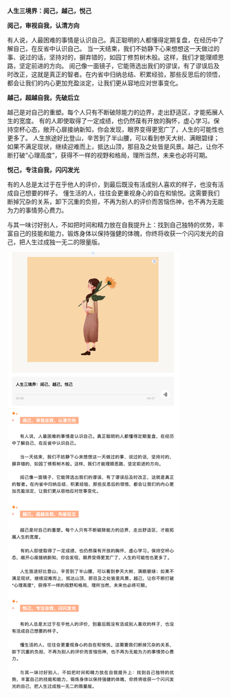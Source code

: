 **人生三境界：阅己，越己，悦己**

**阅己，审视自我，认清方向**

有人说，人最困难的事情是认识自己。真正聪明的人都懂得定期复盘，在经历中了解自己，在反省中认识自己。
当一天结束，我们不妨静下心来想想这一天做过的事、说过的话，坚持对的，摒弃错的，如园丁修剪树木般。这样，我们才能理顺思路，坚定前进的方向。
阅己像一面镜子，它能筛选出我们的谬误，有了谬误后及时改正，这就是真正的智者。在内省中归纳总结、积累经验，那些反思后的领悟，都会让我们的内心更加充盈淡定，让我们更从容地应对世事变化。

**越己，超越自我，先破后立**

越己是对自己的重塑。每个人只有不断破除能力的边界，走出舒适区，才能拓展人生的宽度。
有的人即使取得了一定成绩，也仍然葆有开放的胸怀，虚心学习。保持空杯心态，敞开心扉接纳新知，你会发现，眼界变得更宽广了，人生的可能性也更多了。
人生旅途好比登山，辛苦到了半山腰，可以看到参天大树、满眼碧绿；如果不满足现状，继续迎难而上，抵达山顶，那目及之处皆是风景。越己，让你不断打破“心理高度”，获得不一样的视野和格局，理所当然，未来也必将可期。

**悦己，专注自我，闪闪发光**

有的人总是太过于在乎他人的评价，到最后既没有活成别人喜欢的样子，也没有活成自己想要的样子。
懂生活的人，往往会更重视身心的自在和愉悦。这需要我们断掉冗杂的关系，卸下沉重的负担，不再为别人的评价而苦恼伤神，也不再为无能为力的事情劳心费力。

与其一味讨好别人，不如把时间和精力放在自我提升上：找到自己独特的优势，丰富自己的技能和能力，锻炼身体以保持强健的体魄，你终将收获一个闪闪发光的自己，把人生过成独一无二的限量版。

![人生三境界：阅己，越己，悦己.png](%E4%BA%BA%E7%94%9F%E4%B8%89%E5%A2%83%E7%95%8C%EF%BC%9A%E9%98%85%E5%B7%B1%EF%BC%8C%E8%B6%8A%E5%B7%B1%EF%BC%8C%E6%82%A6%E5%B7%B1.png)